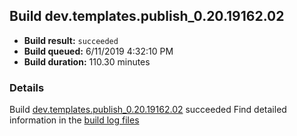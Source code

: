 ## Build dev.templates.publish_0.20.19162.02
- **Build result:** `succeeded`
- **Build queued:** 6/11/2019 4:32:10 PM
- **Build duration:** 110.30 minutes
### Details
Build [dev.templates.publish_0.20.19162.02](https://winappstudio.visualstudio.com/web/build.aspx?pcguid=a4ef43be-68ce-4195-a619-079b4d9834c2&builduri=vstfs%3a%2f%2f%2fBuild%2fBuild%2f28524) succeeded
Find detailed information in the [build log files](https://uwpctdiags.blob.core.windows.net/buildlogs/dev.templates.publish_0.20.19162.02_logs.zip)
